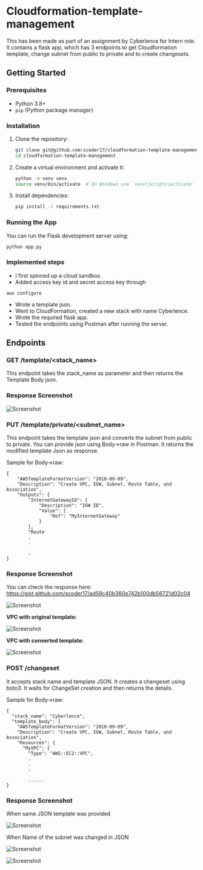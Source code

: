 # Cloudformation-template-management

This has been made as part of an assignment by Cyberlence for Intern role. It contains a flask app, which has 3 endpoints to get Cloudformation template, change subnet from public to private and to create changesets.
## Getting Started

### Prerequisites

- Python 3.8+
- `pip` (Python package manager)

### Installation

1. Clone the repository:

    ```bash
    git clone git@github.com:scoder17/cloudformation-template-management.git
    cd cloudformation-template-management
    ```

2. Create a virtual environment and activate it:

    ```bash
    python -m venv venv
    source venv/bin/activate  # On Windows use `venv\Scripts\activate`
    ```

3. Install dependencies:

    ```bash
    pip install -r requirements.txt
    ```

### Running the App

You can run the Flask development server using:

```bash
python app.py
```

### Implemented steps

- I first spinned up a cloud sandbox.
- Added access key id and secret access key through

```
aws configure
```

- Wrote a template json.
- Went to CloudFormation, created a new stack with name Cyberlence.
- Wrote the required flask app.
- Tested the endpoints using Postman after running the server.

## Endpoints

### **GET /template/\<stack_name>**

This endpoint takes the stack_name as parameter and then returns the Template Body json.

### Response Screenshot
![Screenshot](screenshots/1.png)

### **PUT /template/private/\<subnet_name>**

This endpoint takes the template json and converts the subnet from public to private. You can provide json using Body->raw in Postman. It returns the modified template Json as response.

Sample for Body->raw:

```
{
    "AWSTemplateFormatVersion": "2010-09-09",
    "Description": "Create VPC, IGW, Subnet, Route Table, and Association",
    "Outputs": {
        "InternetGatewayId": {
            "Description": "IGW ID",
            "Value": {
                "Ref": "MyInternetGateway"
            }
        },
        "Route
        .
        .

        .
}
```

### Response Screenshot

You can check the response here: https://gist.github.com/scoder17/ad59c40b360e742b100db56721d02c04

![Screenshot](screenshots/8.png)

**VPC with original template:**

![Screenshot](screenshots/6.png)

**VPC with converted template:**

![Screenshot](screenshots/7.png)

### **POST /changeset**

It accepts stack name and template JSON. It creates a changeset using boto3. It waits for ChangeSet creation and then returns the details.

Sample for Body->raw:

```
{
  "stack_name": "Cyberlence",
  "template_body": {
    "AWSTemplateFormatVersion": "2010-09-09",
    "Description": "Create VPC, IGW, Subnet, Route Table, and Association",
    "Resources": {
      "MyVPC": {
        "Type": "AWS::EC2::VPC",
        .
        .
        .

        ......
}
```

### Response Screenshot

When same JSON template was provided

![Screenshot](screenshots/3.png)

When Name of the subnet was changed in JSON

![Screenshot](screenshots/4.png)

![Screenshot](screenshots/5.png)